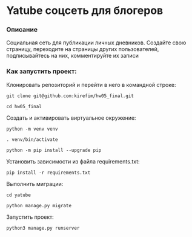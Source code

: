 # Yatube соцсеть для блогеров

### Описание
Социальная сеть для публикации личных дневников. Создайте свою страницу,
переходите на страницы других пользователей, подписывайтесь на них, комментируйте их записи

### Как запустить проект:

Клонировать репозиторий и перейти в него в командной строке:

```
git clone git@github.com:kirefim/hw05_final.git
```

```
cd hw05_final
```

Cоздать и активировать виртуальное окружение:

```
python -m venv venv
```

```
. venv/bin/activate
```

```
python -m pip install --upgrade pip
```

Установить зависимости из файла requirements.txt:

```
pip install -r requirements.txt
```

Выполнить миграции:

```
cd yatube
```

```
python manage.py migrate
```

Запустить проект:

```
python3 manage.py runserver
```
